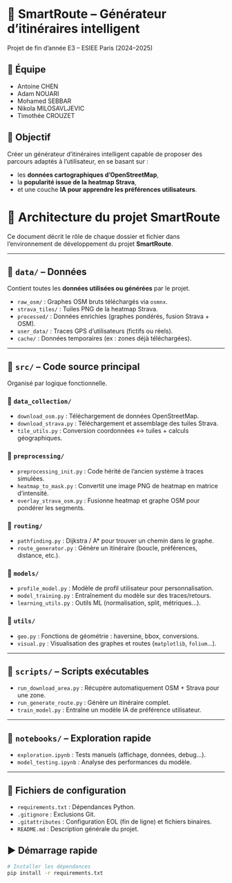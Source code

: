 # 🧠 SmartRoute – Générateur d’itinéraires intelligent

Projet de fin d’année E3 – ESIEE Paris (2024–2025)

## 👥 Équipe

- Antoine CHEN  
- Adam NOUARI  
- Mohamed SEBBAR  
- Nikola MILOSAVLJEVIC  
- Timothée CROUZET  

## 🎯 Objectif

Créer un générateur d’itinéraires intelligent capable de proposer des parcours adaptés à l’utilisateur, en se basant sur :
- les **données cartographiques d’OpenStreetMap**,
- la **popularité issue de la heatmap Strava**,
- et une couche **IA pour apprendre les préférences utilisateurs**.

# 📁 Architecture du projet SmartRoute

Ce document décrit le rôle de chaque dossier et fichier dans l’environnement de développement du projet **SmartRoute**.

---

## 📁 `data/` – Données

Contient toutes les **données utilisées ou générées** par le projet.

- `raw_osm/` : Graphes OSM bruts téléchargés via `osmnx`.
- `strava_tiles/` : Tuiles PNG de la heatmap Strava.
- `processed/` : Données enrichies (graphes pondérés, fusion Strava + OSM).
- `user_data/` : Traces GPS d’utilisateurs (fictifs ou réels).
- `cache/` : Données temporaires (ex : zones déjà téléchargées).

---

## 📁 `src/` – Code source principal

Organisé par logique fonctionnelle.

### 📁 `data_collection/`
- `download_osm.py` : Téléchargement de données OpenStreetMap.
- `download_strava.py` : Téléchargement et assemblage des tuiles Strava.
- `tile_utils.py` : Conversion coordonnées ↔ tuiles + calculs géographiques.

### 📁 `preprocessing/`
- `preprocessing_init.py` : Code hérité de l’ancien système à traces simulées.
- `heatmap_to_mask.py` : Convertit une image PNG de heatmap en matrice d’intensité.
- `overlay_strava_osm.py` : Fusionne heatmap et graphe OSM pour pondérer les segments.

### 📁 `routing/`
- `pathfinding.py` : Dijkstra / A* pour trouver un chemin dans le graphe.
- `route_generator.py` : Génère un itinéraire (boucle, préférences, distance, etc.).

### 📁 `models/`
- `profile_model.py` : Modèle de profil utilisateur pour personnalisation.
- `model_training.py` : Entraînement du modèle sur des traces/retours.
- `learning_utils.py` : Outils ML (normalisation, split, métriques...).

### 📁 `utils/`
- `geo.py` : Fonctions de géométrie : haversine, bbox, conversions.
- `visual.py` : Visualisation des graphes et routes (`matplotlib`, `folium`...).

---

## 📁 `scripts/` – Scripts exécutables

- `run_download_area.py` : Récupère automatiquement OSM + Strava pour une zone.
- `run_generate_route.py` : Génère un itinéraire complet.
- `train_model.py` : Entraîne un modèle IA de préférence utilisateur.

---

## 📁 `notebooks/` – Exploration rapide

- `exploration.ipynb` : Tests manuels (affichage, données, debug…).
- `model_testing.ipynb` : Analyse des performances du modèle.

---

## 📄 Fichiers de configuration

- `requirements.txt` : Dépendances Python.
- `.gitignore` : Exclusions Git.
- `.gitattributes` : Configuration EOL (fin de ligne) et fichiers binaires.
- `README.md` : Description générale du projet.


## ▶️ Démarrage rapide

```bash
# Installer les dépendances
pip install -r requirements.txt

